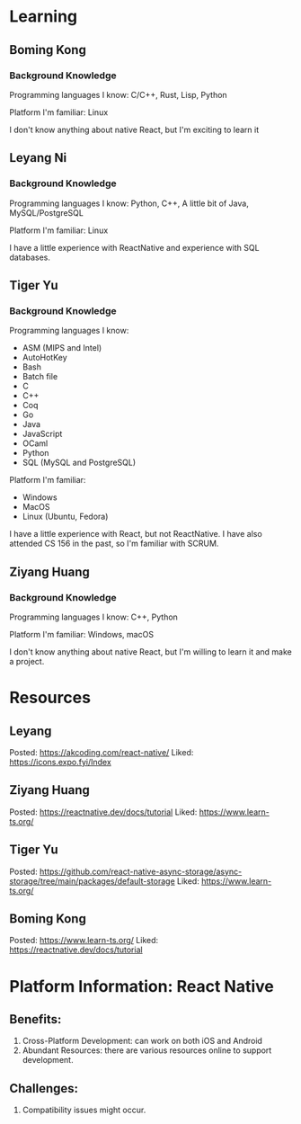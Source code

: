 # Learning

## Boming Kong

### Background Knowledge

Programming languages I know: C/C++, Rust, Lisp, Python

Platform I'm familiar: Linux

I don't know anything about native React, but I'm exciting to learn it

## Leyang Ni

### Background Knowledge
Programming languages I know: Python, C++, A little bit of Java, MySQL/PostgreSQL

Platform I'm familiar: Linux

I have a little experience with ReactNative and experience with SQL databases. 


## Tiger Yu

### Background Knowledge

Programming languages I know:
- ASM (MIPS and Intel)
- AutoHotKey
- Bash
- Batch file
- C
- C++
- Coq
- Go
- Java
- JavaScript
- OCaml
- Python
- SQL (MySQL and PostgreSQL)

Platform I'm familiar:
- Windows
- MacOS
- Linux (Ubuntu, Fedora)

I have a little experience with React, but not ReactNative. I have also attended CS 156 in the past,
so I'm familiar with SCRUM.

## Ziyang Huang

### Background Knowledge
Programming languages I know: C++, Python

Platform I'm familiar: Windows, macOS

I don't know anything about native React, but I'm willing to learn it and make a project.

# Resources
## Leyang
Posted: https://akcoding.com/react-native/ 
Liked: https://icons.expo.fyi/Index

## Ziyang Huang
Posted: https://reactnative.dev/docs/tutorial
Liked: https://www.learn-ts.org/

## Tiger Yu
Posted: https://github.com/react-native-async-storage/async-storage/tree/main/packages/default-storage
Liked: https://www.learn-ts.org/

## Boming Kong
Posted: https://www.learn-ts.org/
Liked: https://reactnative.dev/docs/tutorial

# Platform Information: React Native

## Benefits:
1. Cross-Platform Development: can work on both iOS and Android
2. Abundant Resources: there are various resources online to support development.

## Challenges: 
1. Compatibility issues might occur. 


